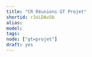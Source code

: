 ```yaml
---
title: "CR Réunions GT Projet"
shortid: rJxLDAvSb
alias:
model:
tags:
node: ["gt=projet"]
draft: yes
---
```

